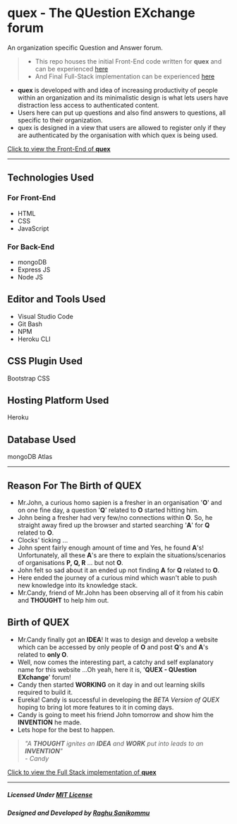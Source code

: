 # quex - The QUestion EXchange forum
An organization specific Question and Answer forum.
> * This repo houses the initial Front-End code written for **quex** and can be experienced [here](https://quex.netlify.app) 
> * And Final Full-Stack implementation can be experienced [here](https://quex.herokuapp.com)

* **quex** is developed with and idea of increasing productivity of people within an organization and its minimalistic design is what lets users have distraction less access to authenticated content. <br>
* Users here can put up questions and also find answers to questions, all specific to their organization.
* quex is designed in a view that users are allowed to register only if they are authenticated by the organisation with which quex is being used.

[Click to view the Front-End of **quex**](https://quex.netlify.app)


***


## Technologies Used
### For Front-End
* HTML
* CSS
* JavaScript

### For Back-End
* mongoDB
* Express JS
* Node JS


## Editor and Tools Used
* Visual Studio Code
* Git Bash
* NPM
* Heroku CLI

## CSS Plugin Used
Bootstrap CSS

## Hosting Platform Used
Heroku

## Database Used
mongoDB Atlas


***


## Reason For The Birth of QUEX
* Mr.John, a curious homo sapien is a fresher in an organisation '**O**' and on one fine day, a question '**Q**' related to **O** started hitting him.
* John being a fresher had very few/no connections within **O**. So, he straight away fired up the browser and started searching '**A**' for **Q** related to **O**.
* Clocks' ticking ... 
* John spent fairly enough amount of time and Yes, he found **A**'s! Unfortunately, all these **A**'s are there to explain the situations/scenarios of organisations **P, Q, R** ... but not **O**.
* John felt so sad about it an ended up not finding **A** for **Q** related to **O**.
* Here ended the journey of a curious mind which wasn't able to push new knowledge into its knowledge stack.
* Mr.Candy, friend of Mr.John has been observing all of it from his cabin and **THOUGHT** to help him out.


## Birth of QUEX
* Mr.Candy finally got an **IDEA**! It was to design and develop a website which can be accessed by only people of **O** and post **Q**'s and **A**'s related to **only O**.
* Well, now comes the interesting part, a catchy and self explanatory name for this website ...Oh yeah, here it is, '**QUEX - QUestion EXchange**' forum!
* Candy then started **WORKING** on it day in and out learning skills required to build it.
* Eureka! Candy is successful in developing the _BETA Version of QUEX_ hoping to bring lot more features to it in coming days.
* Candy is going to meet his friend John tomorrow and show him the **INVENTION** he made.
* Lets hope for the best to happen.

> _"A **THOUGHT** ignites an **IDEA** and **WORK** put into leads to an **INVENTION**" <br> - Candy_

[Click to view the Full Stack implementation of **quex**](https://quex.herokuapp.com)


***


##### Licensed Under [MIT License](LICENSE)

##### Designed and Developed by [Raghu Sanikommu](https://raghu-sanikommu.netlify.app "Know More about Raghu Sanikommu")
